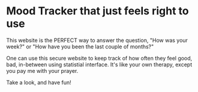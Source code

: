 # Mood Tracker that just feels right to use

This website is the PERFECT way to answer the question, "How was your week?" or "How have you been the last couple of months?" 

One can use this secure website to keep track of how often they feel good, bad, in-between using statistial interface. It's like your own therapy, except you pay me with your prayer.

Take a look, and have fun!
